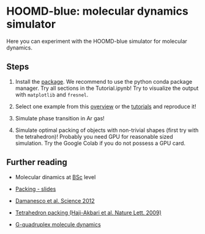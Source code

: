 # HOOMD-blue: molecular dynamics simulator

Here you can experiment with the HOOMD-blue simulator for molecular dynamics.

## Steps

1. Install the [package](http://codeblue.umich.edu/hoomd-blue/). We recommend to use the python conda package manager. Try all sections in the Tutorial.ipynb!
Try to visualize the output with `matplotlib` and `fresnel`.

2. Select one example from this [overview](http://mug.mvapich.cse.ohio-state.edu/static/media/mug/presentations/2014/glaser.pdf) or the [tutorials](https://nbviewer.jupyter.org/github/joaander/hoomd-examples/blob/master/index.ipynb) and reproduce it!

3. Simulate phase transition in Ar gas!

4. Simulate optimal packing of objects with non-trivial shapes (first try with the tetrahedron)! Probably you need GPU
for reasonable sized simulation. Try the Google Colab if you do not possess a GPU card.



## Further reading

*    Molecular dinamics at [BSc](http://complex.elte.hu/~csabai/szamszim/simLec5.pdf) level

*    [Packing - slides](http://on-demand.gputechconf.com/gtc/2014/presentations/S4166-scalable-hard-particle-monte-carlo-sims-hoomd-blue.pdf) 

* [Damanesco et al. Science 2012](https://www.sciencemag.org/content/337/6093/453.full)

* [Tetrahedron packing (Haji-Akbari et al. Nature Lett. 2009)](http://arxiv.org/ftp/arxiv/papers/1012/1012.5138.pdf)

*    [G-quadruplex molecule dynamics](https://arxiv.org/pdf/1705.10778.pdf)
 

